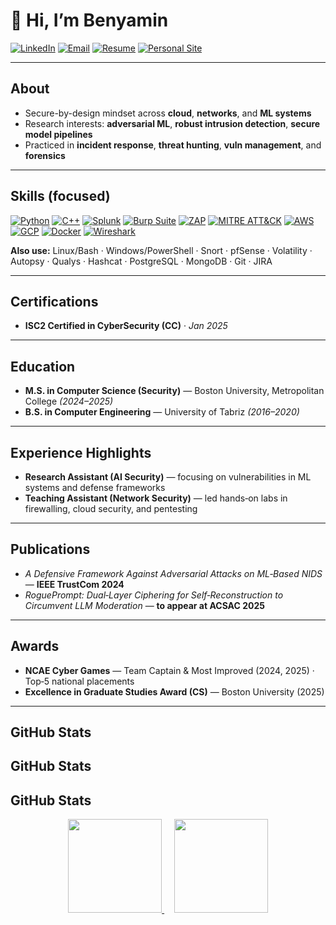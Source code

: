 # 👋 Hi, I’m **Benyamin**

[![LinkedIn](https://img.shields.io/badge/LinkedIn-0077B5?style=for-the-badge\&logo=linkedin\&logoColor=white)](https://www.linkedin.com/in/benyamin-tafreshian/)
[![Email](https://img.shields.io/badge/Email-333333?style=for-the-badge\&logo=protonmail\&logoColor=white)](mailto:bentsec@proton.me)
[![Resume](https://img.shields.io/badge/Resume-PDF-EC1C24?style=for-the-badge\&logo=adobeacrobatreader\&logoColor=white)](RESUME_PLACEHOLDER)
[![Personal Site](https://img.shields.io/badge/Personal%20Site-000000?style=for-the-badge\&logo=internet-explorer\&logoColor=white)](WEBSITE_PLACEHOLDER)

---

## About

* Secure-by-design mindset across **cloud**, **networks**, and **ML systems**
* Research interests: **adversarial ML**, **robust intrusion detection**, **secure model pipelines**
* Practiced in **incident response**, **threat hunting**, **vuln management**, and **forensics**

---

## Skills (focused)

[![Python](https://img.shields.io/badge/Python-3776AB?style=for-the-badge\&logo=python\&logoColor=white)](https://www.python.org)
[![C++](https://img.shields.io/badge/C%2B%2B-00599C?style=for-the-badge\&logo=c%2B%2B\&logoColor=white)](https://isocpp.org)
[![Splunk](https://img.shields.io/badge/Splunk-000000?style=for-the-badge\&logo=splunk\&logoColor=white)](https://www.splunk.com)
[![Burp Suite](https://img.shields.io/badge/Burp%20Suite-FF6633?style=for-the-badge\&logo=burpsuite\&logoColor=white)](https://portswigger.net/burp)
[![ZAP](https://img.shields.io/badge/OWASP%20ZAP-5A29E4?style=for-the-badge\&logo=owasp\&logoColor=white)](https://www.zaproxy.org/)
[![MITRE ATT\&CK](https://img.shields.io/badge/MITRE%20ATT%26CK-orange?style=for-the-badge)](https://attack.mitre.org)
[![AWS](https://img.shields.io/badge/AWS-232F3E?style=for-the-badge\&logo=amazon-aws\&logoColor=white)](https://aws.amazon.com)
[![GCP](https://img.shields.io/badge/GCP-4285F4?style=for-the-badge\&logo=googlecloud\&logoColor=white)](https://cloud.google.com)
[![Docker](https://img.shields.io/badge/Docker-2496ED?style=for-the-badge\&logo=docker\&logoColor=white)](https://www.docker.com)
[![Wireshark](https://img.shields.io/badge/Wireshark-1679A7?style=for-the-badge\&logo=wireshark\&logoColor=white)](https://www.wireshark.org)

**Also use:** Linux/Bash · Windows/PowerShell · Snort · pfSense · Volatility · Autopsy · Qualys · Hashcat · PostgreSQL · MongoDB · Git · JIRA

---

## Certifications

* **ISC2 Certified in CyberSecurity (CC)** · *Jan 2025*

---

## Education

* **M.S. in Computer Science (Security)** — Boston University, Metropolitan College *(2024–2025)*
* **B.S. in Computer Engineering** — University of Tabriz *(2016–2020)*

---

## Experience Highlights

* **Research Assistant (AI Security)** — focusing on vulnerabilities in ML systems and defense frameworks
* **Teaching Assistant (Network Security)** — led hands‑on labs in firewalling, cloud security, and pentesting

---

## Publications

* *A Defensive Framework Against Adversarial Attacks on ML‑Based NIDS* — **IEEE TrustCom 2024**
* *RoguePrompt: Dual‑Layer Ciphering for Self‑Reconstruction to Circumvent LLM Moderation* — **to appear at ACSAC 2025**

---

## Awards

* **NCAE Cyber Games** — Team Captain & Most Improved (2024, 2025) · Top‑5 national placements
* **Excellence in Graduate Studies Award (CS)** — Boston University (2025)

---

## GitHub Stats

## GitHub Stats
## GitHub Stats

<p align="center">
  <a href="https://github.com/btafreshian">
    <img src="https://github-readme-stats.vercel.app/api?username=btafreshian&show_icons=true&theme=transparent&hide_border=true" height="150" />
  </a>
  &nbsp;&nbsp;&nbsp; <!-- adds horizontal space -->
  <a href="https://github.com/btafreshian?tab=repositories">
    <img src="https://github-readme-stats.vercel.app/api/top-langs/?username=btafreshian&layout=compact&langs_count=6&card_width=360&theme=transparent&hide_border=true" height="150" />
  </a>
</p>
